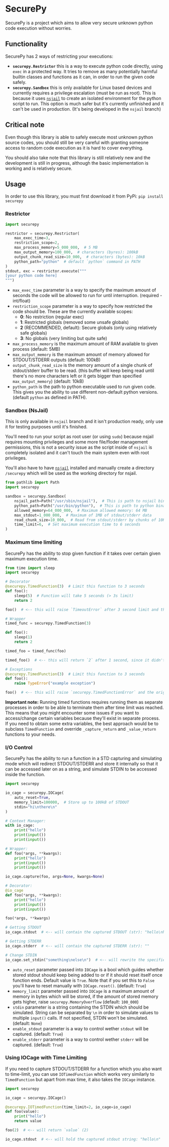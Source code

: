 # SecurePy

SecurePy is a project which aims to allow very secure unknown python code execution without worries.

## Functionality

SecurePy has 2 ways of restricting your executions:

- **`securepy.Restrictor`** this is a way to execute python code directly, using `exec` in a protected way. It tries to remove as many potentially harmful builtin classes and functions as it can, in order to run the given code safely.
- **`securepy.Sandbox`** this is only available for Linux based devices and currently requires a privilege escalation (must be run as root). This is because it uses [`nsjail`](https://github.com/google/nsjail) to create an isolated environment for the python script to run. This option is much safer but it's currently unfinished and it can't be used in production. (It's being developed in the `nsjail` branch)

## Critical note

Even though this library is able to safely execute most unknown python source codes, you should still be very careful with granting someone access to random code execution as it is hard to cover everything.

You should also take note that this library is still relatively new and the development is still in progress, although the basic implementation is working and is relatively secure.

## Usage

In order to use this library, you must first download it from PyPi: `pip install securepy`

### Restrictor

```py
import securepy

restrictor = securepy.Restrictor(
    max_exec_time=3,
    restriction_scope=2,
    max_process_memory=5_000_000,  # 5 MB
    max_output_memory=100_000,  # characters (byres): 100kB
    output_chunk_read_size=10_000,  # characters (bytes): 10kB
    python_path="python"  # default `python` command in PATH
)
stdout, exc = restrictor.execute("""
[your python code here]
""")
```

- `max_exec_time` parameter is a way to specify the maximum amount of seconds the code will be allowed to run for until interruption. (required - int/float)
- `restriction_scope` parameter is a way to specify how restricted the code should be. These are the currently available scopes:
  - **0**: No restriction (regular exec)
  - **1**: Restricted globals (removed some unsafe globals)
  - **2** (RECOMMENDED, default): Secure globals (only using relatively safe globals)
  - **3**: No globals (very limiting but quite safe)
- `max_process_memory` is the maximum amount of RAM available to given process (default: 5MB)
- `max_output_memory` is the maximum amount of memory allowed for STDOUT/STDERR outputs (default: 100kB)
- `output_chunk_read_size` is the memory amount of a single chunk of stdout/stderr buffer to be read. (this buffer will keep being read until there's no more characters left or it gets bigger than specified `max_output_memory`) (default: 10kB)
- `python_path` is the path to python executable used to run given code. This gives you the ability to use different non-default python versions. (default `python` as defined in PATH).

### Sandbox (NsJail)

This is only available in `nsjail` branch and it isn't production ready, only use it for testing purposes until it's finished.

You'll need to run your script as root user (or using `sudo`) because nsjail requires mounting privileges and some more file/floder management permissions, this is not a security issue as the script inside of `nsjail` is completely isolated and it can't touch the main system even with root privileges.

You'll also have to have [`nsjail`](https://github.com/google/nsjail) installed and manually create a directory `/securepy` which will be used as the working directory for nsjail.

```py
from pathlib import Path
import securepy

sandbox = securepy.Sandbox(
    nsjail_path=Path("/usr/sbin/nsjail"),  # This is path to nsjail binary (not necessary if left default)
    python_path=Path("/usr/bin/python"),  # This is path to python binary (not necessary if left default)
    allowed_memory=64_000_000,  # Maximum allowed memory: 64 MB
    max_stdout=1_000_000,  # Maximum of 1MB of stdout/stderr data
    read_chunk_size=10_000,  # Read from stdout/stderr by chunks of 10KB
    time_limit=6,  # Set maximum execution time to 6 seconds
)
```

### Maximum time limiting

SecurePy has the ability to stop given function if it takes over certain given maximum execution time.

```py
from time import sleep
import securepy

# Decorator
@securepy.TimedFunction(3)  # Limit this function to 3 seconds
def foo():
    sleep(5)  # Function will take 5 seconds (> 3s limit)
    return 2

foo()  # <-- this will raise `TimeoutError` after 3 second limit and the execution of the function will be automatically stopped.

# Wrapper
timed_func = securepy.TimedFunction(3)

def foo():
    sleep(1)
    return 2

timed_foo = timed_func(foo)

timed_foo()  # <-- this will return `2` after 1 second, since it didn't reach the given limit

# Exceptions
@securepy.TimedFunction(3)  # Limit this function to 3 seconds
def foo():
    raise TypeError("example exception")

foo()  # <-- this will raise `securepy.TimedFunctionError` and the original exception will be stored in `TimedFunctionError.inner_exception`
```

**Important note:** Running timed functions requires running them as separate processes in order to be able to terminate them after time limit was reached. This means that you might encounter some issues if you want to access/change certain variables because they'll exist in separate process. If you need to obtain some extra variables, the best approach would be to subclass `TimedFunction` and override `_capture_return` and `_value_return` functions to your needs.

### I/O Control

SecurePy has the ability to run a function in a STD capturing and simulating mode which will redirect STDOUT/STDERR and store it internally so that it can be accessed later on as a string, and simulate STDIN to be accessed inside the function.

```py
import securepy

io_cage = securepy.IOCage(
    auto_reset=True,
    memory_limit=100000,  # Store up to 100kB of STDOUT
    stdin="hi\nthere\n"
)

# Context Manager:
with io_cage:
    print("hello")
    print(input())
    print(input())

# Wrapper:
def foo(*args, **kwargs):
    print("hello")
    print(input())
    print(input())

io_cage.capture(foo, args=None, kwargs=None)

# Decorator:
@io_cage
def foo(*args, **kwargs):
    print("hello")
    print(input())
    print(input())

foo(*args, **kwargs)

# Getting STDOUT
io_cage.stdout  # <-- will contain the captured STDOUT (str): "hello\nhi\nthere"

# Getting STDERR
io_cage.stderr  # <-- will contain the captured STDERR (str): ""

# Change STDIN
io_cage.set_stdin("something\nelse\n")  # <-- will rewrite the specified stdin with a new string value
```

- `auto_reset` parameter passed into `IOCage` is a bool which guides whether stored stdout should keep being added to or if it should reset itself once function ends. Default value is `True`. Note that if you set this to `False` you'll have to reset manually with `IOCage.reset()`. (default: `True`)
- `memory_limit` parameter passed into `IOCage` is a maximum amount of memory in bytes which will be stored, if the amount of stored memory gets higher, raise `securepy.MemoryOverflow` (default: `100_000`)
- `stdin` parameter is a string containing the STDIN which should be simulated. String can be separated by `\n` in order to simulate values to multiple `input()` calls. If not specified, STDIN won't be simulated. (default: `None`)
- `enable_stdout` parameter is a way to control wether `stdout` will be captured. (default: `True`)
- `enable_stderr` parameter is a way to control wether `stderr` will be captured. (default: `True`)

### Using IOCage with Time Limiting

If you need to capture STDOUT/STDERR for a function which you also want to time-limit, you can use `IOTimedFunction` which works very similarly to `TimedFunction` but apart from max time, it also takes the `IOCage` instance.

```py
import securepy

io_cage = securepy.IOCage()

@securepy.IOTimedFunction(time_limit=2, io_cage=io_cage)
def foo(value):
    print("hello")
    return value

foo(2)  # <-- will return `value` (2)

io_cage.stdout  # <-- will hold the captured stdout string: "hello\n"
```
